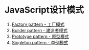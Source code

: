 # JavaScript设计模式

1. [Factory pattern - 工厂模式](https://github.com/rason00/Practice/blob/master/JavaScript/JavaScript%20Design%20Pattern/Factory%20pattern.md)
2. [Builder pattern - 建造者模式](https://github.com/rason00/Practice/blob/master/JavaScript/JavaScript%20Design%20Pattern/Builder%20pattern.md)
3. [Prototype pattern - 原型模式](https://github.com/rason00/Practice/blob/master/JavaScript/JavaScript%20Design%20Pattern/Prototype%20pattern.md)
4. [Singleton pattern - 单例模式](https://github.com/rason00/Practice/blob/master/JavaScript/JavaScript%20Design%20Pattern/Singleton%20pattern.md)